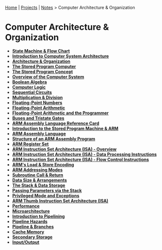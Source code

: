 [Home](../../) | [Projects](../../projects) | [Notes](../) > Computer Architecture & Organization

# Computer Architecture & Organization



* **[State Machine & Flow Chart](state-machine-and-flow-chart)**
* **[Introduction to Computer System Architecture](introduction-to-computer-system-architecture)**
* **[Architecture & Organization](architecture-and-organization)**
* **[The Stored Program Computer](the-stored-program-computer)**
* **[The Stored Program Concept](the-stored-program-concept)**
* **[Overview of the Computer System](overview-of-the-computer-system)**
* **[Boolean Algebra](boolean-algebra)**
* **[Computer Logic](computer-logic)**
* **[Sequential Circuits](sequential-circuits)**
* **[Multiplication & Division](multiplication-and-division)**
* **[Floating-Point Numbers](floating-point-numbers)**
* **[Floating-Point Arithmetic](floating-point-arithmetic)**
* **[Floating-Point Arithmetic and the Programmer](floating-point-arithmetic-and-the-programmer)**
* **[Buses and Tristate Gates](buses-and-tristate-gates)**
* **[ARM Assembly Language Reference Card](arm-assembly-language-reference-card)**
* **[Introduction to the Stored Program Machine & ARM](introduction-to-the-stored-program-machine-and-arm)**
* **[ARM Assembly Language](arm-assembly-language)**
* **[Structure of an ARM Assembly Program](structure-of-an-arm-assembly-program)**
* **[ARM Register Set](arm-register-set)**
* **[ARM Instruction Set Architecture (ISA) - Overview](arm-instruction-set-architecture-overview)**
* **[ARM Instruction Set Architecture (ISA) - Data Processing Instructions](arm-instruction-set-architecture-data-processing-instructions)**
* **[ARM Instruction Set Architecture (ISA) - Flow Control Instructions](arm-instruction-set-architecture-flow-control-instructions)**
* **[ARM's Load & Store Encoding](arms-load-and-store-encoding)**
* **[ARM Addressing Modes](arm-addressing-modes)**
* **[Subroutine Call & Return](subroutine-call-and-return)**
* **[Data Size & Arrangements](data-size-and-arrangements)**
* **[The Stack & Data Storage](the-stack-and-data-storage)**
* **[Passing Parameters via the Stack](passing-parameters-via-the-stack)**
* **[Privileged Mode and Exceptions](privileged-mode-and-exceptions)**
* **[ARM Thumb Instruction Set Architecture (ISA)](arm-thumb-instruction-set-architecture)**
* **[Performance](performance)**
* **[Microarchitecture](microarchitecture)**
* **[Introduction to Pipelining](introduction-to-pipelining)**
* **[Pipeline Hazards](pipeline-hazards)**
* **[Pipeline & Branches](pipeline-and-branches)**
* **[Cache Memory](cache-memory)**
* **[Secondary Storage](secondary-storage)**
* **[Input/Output](input-output)**
